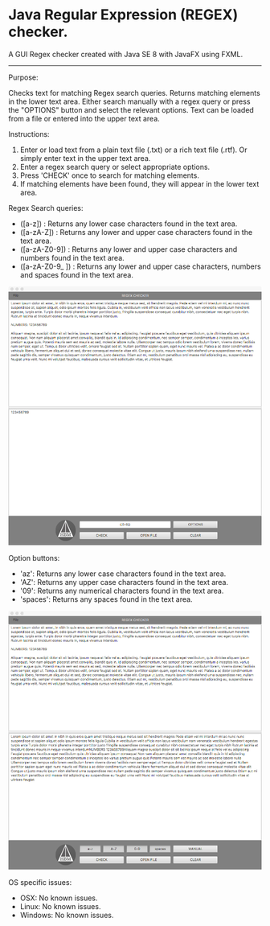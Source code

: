 # Java Regular Expression (REGEX) checker.
A GUI Regex checker created with Java SE 8 with JavaFX using FXML.

---------------------------------------------------------------------

Purpose:

Checks text for matching Regex search queries. Returns matching elements in the lower text area.
Either search manually with a regex query or press the "OPTIONS" button and select the relevant options.
Text can be loaded from a file or entered into the upper text area.

Instructions: 

1. Enter or load text from a plain text file (.txt) or a rich text file (.rtf). Or simply enter text in the upper text area.
2. Enter a regex search query or select appropriate options.
3. Press 'CHECK' once to search for matching elements.
4. If matching elements have been found, they will appear in the lower text area.

Regex Search queries:

- ([a-z]) : Returns any lower case characters found in the text area.
- ([a-zA-Z]) : Returns any lower and upper case characters found in the text area.
- ([a-zA-Z0-9]) : Returns any lower and upper case characters and numbers found in the text area.
- ([a-zA-Z0-9_ ]) : Returns any lower and upper case characters, numbers and spaces found in the text area.

![Alt text](/screenshots/manual.png?raw=true "Optional Title")

Option buttons:

- 'az': Returns any lower case characters found in the text area.
- 'AZ': Returns any upper case characters found in the text area.
- '09': Returns any numerical characters found in the text area.
- 'spaces': Returns any spaces found in the text area.

![Alt text](/screenshots/options.png?raw=true "Optional Title")

OS specific issues:

- OSX: No known issues.
- Linux: No known issues.
- Windows: No known issues.
